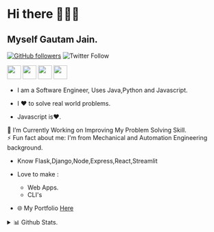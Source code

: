 # Hi there 🙋🏻‍♂️
## Myself Gautam Jain.


[![GitHub followers](https://img.shields.io/github/followers/gautamj-tech?style=social)]()
![Twitter Follow](https://img.shields.io/twitter/follow/Gautaamm1?style=social)


<a href="https://devfolio.co/@Gautamjain"><img height="32px" width="32px" src="https://gblobscdn.gitbook.com/spaces%2F-LX2wpUXI1eWMY46nkHR%2Favatar-rectangle.png?alt=media"></a>
<a href="https://www.linkedin.com/in/gautam-jain-2b059718b/"><img height="32px" width="32px" src="https://encrypted-tbn0.gstatic.com/images?q=tbn:ANd9GcRLmPdKRkCtqXB94svbTykR1XudgqXLhlolMQ&usqp=CAU"></a>
<a href="https://twitter.com/Gautaamm1"><img height="32px" width="32px" src="https://encrypted-tbn0.gstatic.com/images?q=tbn:ANd9GcQoaGWjOH7kQ2Vpv34G4VtDKSWVwkuqiPxV6Q&usqp=CAU"></a>
<a href="https://leetcode.com/Gautam88/"><img height="32px" width="32px" src="https://upload.wikimedia.org/wikipedia/commons/1/19/LeetCode_logo_black.png"></a>


* I am a Software Engineer, Uses Java,Python and Javascript.<br>

* I ❤️ to solve real world problems.<br>
* Javascript is❤️.<br>

🔭 I’m Currently Working on Improving My Problem Solving Skill.<br>
⚡ Fun fact about me: I'm from Mechanical and Automation Engineering background.
* Know Flask,Django,Node,Express,React,Streamlit<br>
* Love to make :
  * Web Apps.
  * CLI's

* 🌐 My Portfolio [Here](http://gautamjain08.pythonanywhere.com/)


<details>
<summary>📊 Github Stats.</summary>
<br>

[![GitHub Streak](https://github-readme-streak-stats.herokuapp.com?user=gautamj-tech&theme=dark&hide_border=true)](https://git.io/streak-stats)

[![trophy](https://github-profile-trophy.vercel.app/?username=gautamj-tech&margin-w=15&column=4&row=3)](https://github.com/ryo-ma/github-profile-trophy)

[![Top Langs](https://github-readme-stats.vercel.app/api/top-langs/?username=gautamj-tech&layout=compact&langs_count=8)](https://github.com/gautamj-tech)
![Gautam's github stats](https://github-readme-stats.vercel.app/api?username=gautamj-tech&show_icons=true&hide=["issues"])

</details>



<!--
**gautamj-tech/gautamj-tech** is a ✨ _special_ ✨ repository because its `README.md` (this file) appears on your GitHub profile.

Here are some ideas to get you started:

- 🔭 I’m currently working on ..
- 🌱 I’m currently learning ...
- 👯 I’m looking to collaborate on ...
- 🤔 I’m looking for help with ...
- 💬 Ask me about ...
- 📫 How to reach me: ...
- 😄 Pronouns: ...
- ⚡ Fun fact: ...
-->
